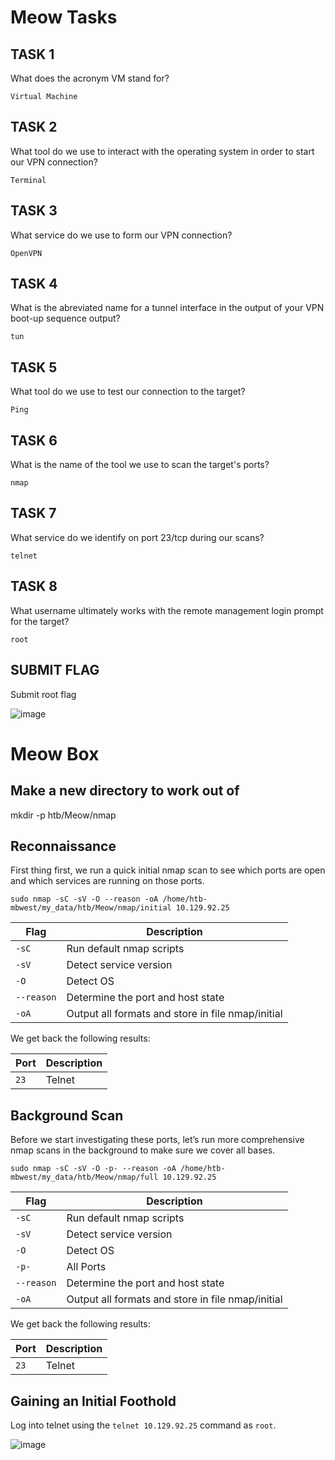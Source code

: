 # Meow Tasks

## TASK 1

What does the acronym VM stand for?

`Virtual Machine`

## TASK 2

What tool do we use to interact with the operating system in order to start our VPN connection?

`Terminal`

## TASK 3

What service do we use to form our VPN connection?

`OpenVPN`

## TASK 4

What is the abreviated name for a tunnel interface in the output of your VPN boot-up sequence output?

`tun`

## TASK 5

What tool do we use to test our connection to the target?

`Ping`

## TASK 6

What is the name of the tool we use to scan the target's ports?

`nmap`

## TASK 7

What service do we identify on port 23/tcp during our scans?

`telnet`

## TASK 8

What username ultimately works with the remote management login prompt for the target?

`root`

## SUBMIT FLAG

Submit root flag

![image](https://user-images.githubusercontent.com/87195021/164076344-37a7f295-06f9-493a-b0bc-20ddf6ebd86b.png)

# Meow Box

## Make a new directory to work out of

mkdir -p htb/Meow/nmap

## Reconnaissance

First thing first, we run a quick initial nmap scan to see which ports are open and which services are running on those ports.

    sudo nmap -sC -sV -O --reason -oA /home/htb-mbwest/my_data/htb/Meow/nmap/initial 10.129.92.25

| **Flag** | **Description** |
| --------------|-------------------|
| `-sC` | Run default nmap scripts |
| `-sV` | Detect service version |
| `-O` | Detect OS |
| `--reason` | Determine the port and host state |
| `-oA` | Output all formats and store in file nmap/initial |

We get back the following results:

| **Port** | **Description** |
| --------------|-------------------|
| `23` | Telnet  |

## Background Scan

Before we start investigating these ports, let’s run more comprehensive nmap scans in the background to make sure we cover all bases.

    sudo nmap -sC -sV -O -p- --reason -oA /home/htb-mbwest/my_data/htb/Meow/nmap/full 10.129.92.25

| **Flag** | **Description** |
| --------------|-------------------|
| `-sC` | Run default nmap scripts |
| `-sV` | Detect service version |
| `-O` | Detect OS |
| `-p-` |All Ports |
| `--reason` | Determine the port and host state |
| `-oA` | Output all formats and store in file nmap/initial |

We get back the following results:

| **Port** | **Description** |
| --------------|-------------------|
| `23` | Telnet  |

## Gaining an Initial Foothold

Log into telnet using the `telnet 10.129.92.25` command as `root`.

![image](https://user-images.githubusercontent.com/87195021/164076679-21bf4ed4-b6bf-4adb-bb3d-5d4fa43dae21.png)